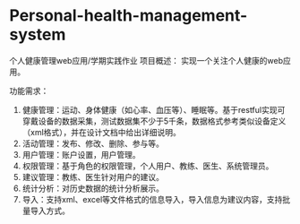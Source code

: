 # Personal-health-management-system
个人健康管理web应用/学期实践作业
项目概述：
实现一个关注个人健康的web应用。

功能需求：
1.	健康管理：运动、身体健康（如心率、血压等）、睡眠等。基于restful实现可穿戴设备的数据采集，测试数据集不少于5千条，数据格式参考类似设备定义（xml格式），并在设计文档中给出详细说明。
2.	活动管理：发布、修改、删除、参与等。
3.	用户管理：账户设置，用户管理。
4.	权限管理：基于角色的权限管理，个人用户、教练、医生、系统管理员。
5.	建议管理：教练、医生针对用户的建议。
6.	统计分析：对历史数据的统计分析展示。
7.	导入：支持xml、excel等文件格式的信息导入，导入信息为建议内容，支持批量导入方式。
